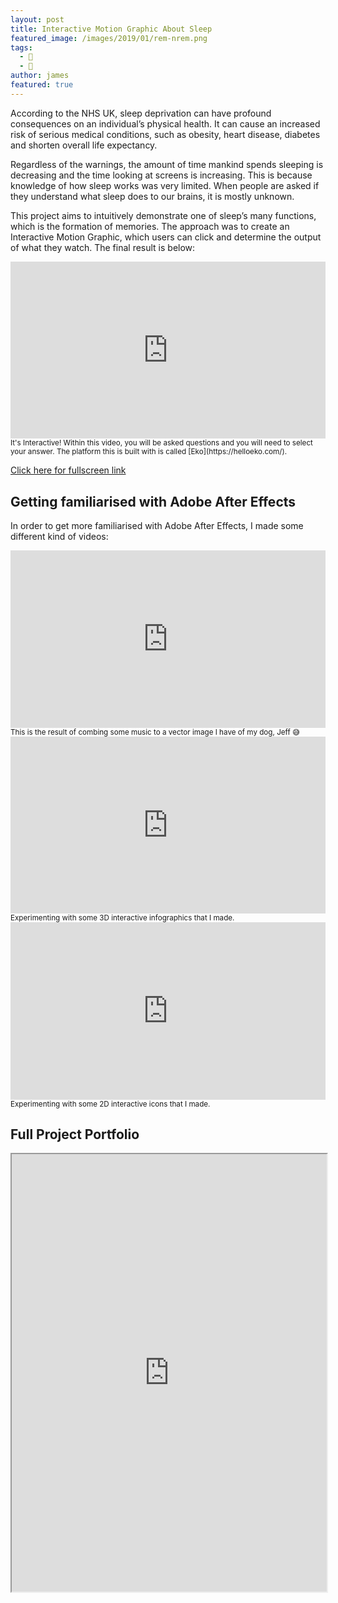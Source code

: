 ```yaml
---
layout: post
title: Interactive Motion Graphic About Sleep
featured_image: /images/2019/01/rem-nrem.png
tags:
  - 📼
  - 🎨
author: james
featured: true
---
```


According to the NHS UK, sleep deprivation can have profound consequences on an individual’s physical health. It can cause an increased risk of serious medical conditions, such as obesity, heart disease, diabetes and shorten overall life expectancy.

Regardless of the warnings, the amount of time mankind spends sleeping is decreasing and the time looking at screens is increasing. This is because knowledge of how sleep works was very limited. When people are asked if they understand what sleep does to our brains, it is mostly unknown.

This project aims to intuitively demonstrate one of sleep’s many functions, which is the formation of memories. The approach was to create an Interactive Motion Graphic, which users can click and determine the output of what they watch. The final result is below:

<div class='embed-container'> <iframe src="https://video.helloeko.com/v/V5EEgX/embed?publisherID=XQtbh6" frameborder="0" allowfullscreen></iframe> </div>
<small>It's Interactive! Within this video, you will be asked questions and you will need to select your answer. The platform this is built with is called [Eko](https://helloeko.com/).</small>

[Click here for fullscreen link](https://video.helloeko.com/v/V5EEgX "Fullscreen link")

## Getting familiarised with Adobe After Effects

In order to get more familiarised with Adobe After Effects, I made some different kind of videos:

<div class='embed-container'><iframe src='https://www.youtube.com/embed/MXXmWBPgyvU' frameborder='0' allowfullscreen></iframe></div>
<small>This is the result of combing some music to a vector image I have of my dog, Jeff 😅</small>

<div class='embed-container'>
	<iframe src="https://video.helloeko.com/v/AjQ5dz/embed?publisherID=h5b9hm" frameborder="0" allowfullscreen></iframe>
</div>
<small>Experimenting with some 3D interactive infographics that I made.</small>

<div class='embed-container'>
	<iframe src="https://video.helloeko.com/v/M037KV/embed?publisherID=pt1T8W" frameborder="0" allowfullscreen></iframe>
</div>
<small>Experimenting with some 2D interactive icons that I made.</small>


## Full Project Portfolio

<iframe src="https://drive.google.com/file/d/1unNp9FpG7NjaYvjkbs2SpmUH8BtJ2IHP/preview" width="100%" height="700"></iframe>

<style>.embed-container { position: relative; padding-bottom: 56.25%; height: 0; overflow: hidden; max-width: 100%; } .embed-container iframe, .embed-container object, .embed-container embed { position: absolute; top: 0; left: 0; width: 100%; height: 100%; }</style>
